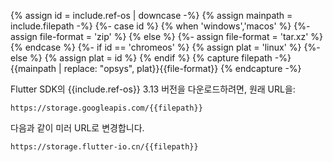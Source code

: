 
{% assign id = include.ref-os | downcase -%}
{% assign mainpath = include.filepath -%}
{%- case id %}
{% when 'windows','macos' %}
{%- assign file-format = 'zip' %}
{% else %}
{%- assign file-format = 'tar.xz' %}
{% endcase %}
{%- if id == 'chromeos' %}
{% assign plat = 'linux' %}
{%- else %}
{% assign plat = id %}
{% endif %}
{% capture filepath -%}{{mainpath | replace: "opsys", plat}}{{file-format}} {% endcapture -%}

Flutter SDK의 {{include.ref-os}} 3.13 버전을 다운로드하려면,
원래 URL을:

```console
https://storage.googleapis.com/{{filepath}}
```

다음과 같이 미러 URL로 변경합니다.

```console
https://storage.flutter-io.cn/{{filepath}}
```
